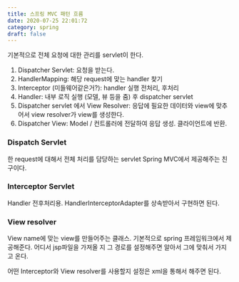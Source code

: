 ```yaml
---
title: 스프링 MVC 패턴 흐름
date: 2020-07-25 22:01:72
category: spring
draft: false
---
```


기본적으로 전체 요청에 대한 관리를 servlet이 한다.

1. Dispatcher Servlet: 요청을 받는다.
2. HandlerMapping: 해당 request에 맞는 handler 찾기
3. Interceptor (미들웨어같은거?): handler 실행 전처리, 후처리
4. Handler: 내부 로직 실행 (모델, 뷰 등을 줌) 후 dispatcher servlet
5. Dispatcher servlet 에서 View Resolver: 응답에 필요한 데이터와 view에 맞추어서 view resolver가 view를 생성한다.
6. Dispatcher View: Model / 컨트롤러에 전달하여 응답 생성. 클라이언트에 반환.

### Dispatch Servlet

한 request에 대해서 전체 처리를 담당하는 servlet
Spring MVC에서 제공해주는 친구이다.

### Interceptor Servlet

Handler 전후처리용. HandlerInterceptorAdapter를 상속받아서 구현하면 된다.

### View resolver

View name에 맞는 view를 만들어주는 클래스. 기본적으로 spring 프레임워크에서 제공해준다.
어디서 jsp파일을 가져올 지 그 경로를 설정해주면 알아서 그에 맞춰서 가지고 온다.

어떤 Interceptor와 View resolver를 사용할지 설정은 xml을 통해서 해주면 된다.
